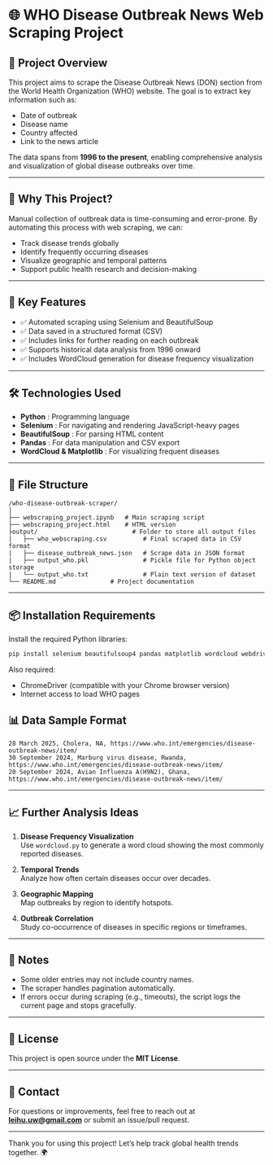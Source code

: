 # 🌐 WHO Disease Outbreak News Web Scraping Project

## 📌 Project Overview
This project aims to scrape the Disease Outbreak News (DON) section from the World Health Organization (WHO) website. The goal is to extract key information such as:

- Date of outbreak  
- Disease name  
- Country affected  
- Link to the news article  

The data spans from **1996 to the present**, enabling comprehensive analysis and visualization of global disease outbreaks over time.

---

## 🚀 Why This Project?
Manual collection of outbreak data is time-consuming and error-prone. By automating this process with web scraping, we can:

- Track disease trends globally  
- Identify frequently occurring diseases  
- Visualize geographic and temporal patterns  
- Support public health research and decision-making  

---

## 🧪 Key Features

- ✅ Automated scraping using Selenium and BeautifulSoup  
- ✅ Data saved in a structured format (CSV)  
- ✅ Includes links for further reading on each outbreak  
- ✅ Supports historical data analysis from 1996 onward  
- ✅ Includes WordCloud generation for disease frequency visualization  

---

## 🛠️ Technologies Used

- **Python** : Programming language  
- **Selenium** : For navigating and rendering JavaScript-heavy pages  
- **BeautifulSoup** : For parsing HTML content  
- **Pandas** : For data manipulation and CSV export  
- **WordCloud & Matplotlib** : For visualizing frequent diseases  

---

## 📁 File Structure

```
/who-disease-outbreak-scraper/
│
├── webscraping_project.ipynb   # Main scraping script
├── webscraping_project.html    # HTML version
├output/                          # Folder to store all output files
|   ├── who_webscraping.csv          # Final scraped data in CSV format
|   ├── disease_outbreak_news.json   # Scrape data in JSON format
|   ├── output_who.pkl               # Pickle file for Python object storage
|   └── output_who.txt               # Plain text version of dataset
└── README.md               # Project documentation
```

---

## 📦 Installation Requirements

Install the required Python libraries:

```bash
pip install selenium beautifulsoup4 pandas matplotlib wordcloud webdriver-manager
```

Also required:
- ChromeDriver (compatible with your Chrome browser version)  
- Internet access to load WHO pages  


## 📊 Data Sample Format

```
28 March 2025, Cholera, NA, https://www.who.int/emergencies/disease-outbreak-news/item/
30 September 2024, Marburg virus disease, Rwanda, https://www.who.int/emergencies/disease-outbreak-news/item/
20 September 2024, Avian Influenza A(H9N2), Ghana, https://www.who.int/emergencies/disease-outbreak-news/item/
```

---

## 📈 Further Analysis Ideas

1. **Disease Frequency Visualization**  
   Use `wordcloud.py` to generate a word cloud showing the most commonly reported diseases.

2. **Temporal Trends**  
   Analyze how often certain diseases occur over decades.

3. **Geographic Mapping**  
   Map outbreaks by region to identify hotspots.

4. **Outbreak Correlation**  
   Study co-occurrence of diseases in specific regions or timeframes.

---

## 📝 Notes

- Some older entries may not include country names.  
- The scraper handles pagination automatically.  
- If errors occur during scraping (e.g., timeouts), the script logs the current page and stops gracefully.  

---

## 🧾 License

This project is open source under the **MIT License**.

---

## 👤 Contact

For questions or improvements, feel free to reach out at **leihu.uw@gmail.com** or submit an issue/pull request.

---

Thank you for using this project! Let’s help track global health trends together. 🌍
